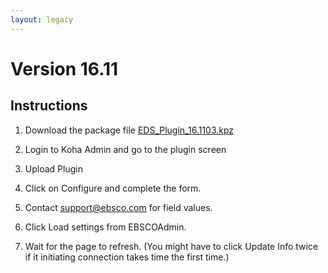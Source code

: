 ```yaml
---
layout: legacy
---
```


# Version 16.11

## Instructions

1.  Download the package file [EDS_Plugin_16.1103.kpz](https://github.com/ebsco/edsapi-koha-plugin/raw/Koha-v16.11x/eds_plugin_16.1103.kpz)

2.  Login to Koha Admin and go to the plugin screen

3.  Upload Plugin

4.  Click on Configure and complete the form.

5.  Contact support@ebsco.com for field values.

6.  Click Load settings from EBSCOAdmin.

7.  Wait for the page to refresh. (You might have to click Update Info twice if it initiating connection takes time the first time.)